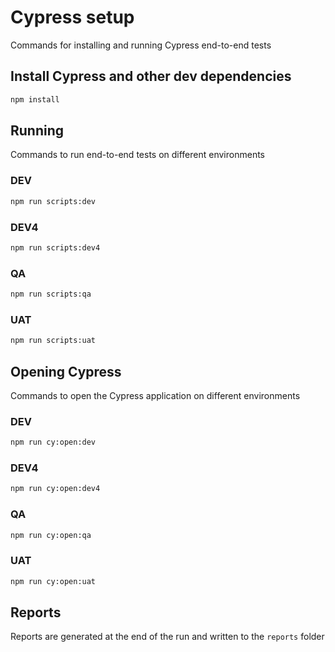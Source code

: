 # Cypress setup

Commands for installing and running Cypress end-to-end tests

## Install Cypress and other dev dependencies

```sh
npm install
```

## Running

Commands to run end-to-end tests on different environments

### DEV

```sh
npm run scripts:dev
```

### DEV4

```sh
npm run scripts:dev4
```

### QA

```sh
npm run scripts:qa
```

### UAT

```sh
npm run scripts:uat
```

## Opening Cypress

Commands to open the Cypress application on different environments

### DEV

```sh
npm run cy:open:dev
```

### DEV4

```sh
npm run cy:open:dev4
```

### QA

```sh
npm run cy:open:qa
```

### UAT

```sh
npm run cy:open:uat
```

## Reports

Reports are generated at the end of the run and written to the `reports` folder
